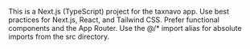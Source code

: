 <!-- Use this file to provide workspace-specific custom instructions to Copilot. For more details, visit https://code.visualstudio.com/docs/copilot/copilot-customization#_use-a-githubcopilotinstructionsmd-file -->

This is a Next.js (TypeScript) project for the taxnavo app. Use best practices for Next.js, React, and Tailwind CSS. Prefer functional components and the App Router. Use the @/* import alias for absolute imports from the src directory.
